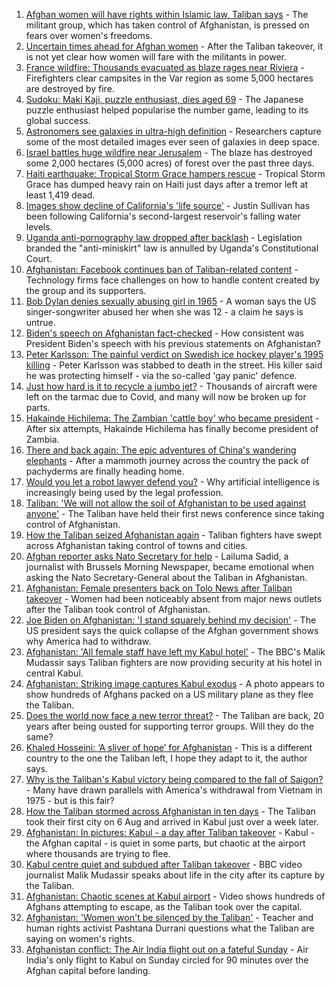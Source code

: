 1. [Afghan women will have rights within Islamic law, Taliban says](https://www.bbc.co.uk/news/world-asia-58249952) - The militant group, which has taken control of Afghanistan, is pressed on fears over women's freedoms.
2. [Uncertain times ahead for Afghan women](https://www.bbc.co.uk/news/world-asia-58244017) - After the Taliban takeover, it is not yet clear how women will fare with the militants in power.
3. [France wildfire: Thousands evacuated as blaze rages near Riviera](https://www.bbc.co.uk/news/world-europe-58243066) - Firefighters clear campsites in the Var region as some 5,000 hectares are destroyed by fire.
4. [Sudoku: Maki Kaji, puzzle enthusiast, dies aged 69](https://www.bbc.co.uk/news/world-asia-58243126) - The Japanese puzzle enthusiast helped popularise the number game, leading to its global success.
5. [Astronomers see galaxies in ultra-high definition](https://www.bbc.co.uk/news/science-environment-57998940) - Researchers capture some of the most detailed images ever seen of galaxies in deep space.
6. [Israel battles huge wildfire near Jerusalem](https://www.bbc.co.uk/news/world-middle-east-58243631) - The blaze has destroyed some 2,000 hectares (5,000 acres) of forest over the past three days.
7. [Haiti earthquake: Tropical Storm Grace hampers rescue](https://www.bbc.co.uk/news/world-latin-america-58222888) - Tropical Storm Grace has dumped heavy rain on Haiti just days after a tremor left at least 1,419 dead.
8. [Images show decline of California's 'life source'](https://www.bbc.co.uk/news/world-us-canada-58232044) - Justin Sullivan has been following California's second-largest reservoir's falling water levels.
9. [Uganda anti-pornography law dropped after backlash](https://www.bbc.co.uk/news/world-africa-58235637) - Legislation branded the "anti-miniskirt" law is annulled by Uganda's Constitutional Court.
10. [Afghanistan: Facebook continues ban of Taliban-related content](https://www.bbc.co.uk/news/business-58239786) - Technology firms face challenges on how to handle content created by the group and its supporters.
11. [Bob Dylan denies sexually abusing girl in 1965](https://www.bbc.co.uk/news/entertainment-arts-58239195) - A woman says the US singer-songwriter abused her when she was 12 - a claim he says is untrue.
12. [Biden's speech on Afghanistan fact-checked](https://www.bbc.co.uk/news/58243158) - How consistent was President Biden's speech with his previous statements on Afghanistan?
13. [Peter Karlsson: The painful verdict on Swedish ice hockey player's 1995 killing](https://www.bbc.co.uk/sport/ice-hockey/58101549) - Peter Karlsson was stabbed to death in the street. His killer said he was protecting himself - via the so-called 'gay panic' defence.
14. [Just how hard is it to recycle a jumbo jet?](https://www.bbc.co.uk/news/business-57983174) - Thousands of aircraft were left on the tarmac due to Covid, and many will now be broken up for parts.
15. [Hakainde Hichilema: The Zambian 'cattle boy' who became president](https://www.bbc.co.uk/news/world-africa-58229710) - After six attempts, Hakainde Hichilema has finally become president of Zambia.
16. [There and back again: The epic adventures of China's wandering elephants](https://www.bbc.co.uk/news/world-asia-china-58196663) - After a mammoth journey across the country the pack of pachyderms are finally heading home.
17. [Would you let a robot lawyer defend you?](https://www.bbc.co.uk/news/business-58158820) - Why artificial intelligence is increasingly being used by the legal profession.
18. [Taliban: 'We will not allow the soil of Afghanistan to be used against anyone'](https://www.bbc.co.uk/news/world-asia-58249178) - The Taliban have held their first news conference since taking control of Afghanistan.
19. [How the Taliban seized Afghanistan again](https://www.bbc.co.uk/news/world-asia-58238023) - Taliban fighters have swept across Afghanistan taking control of towns and cities.
20. [Afghan reporter asks Nato Secretary for help](https://www.bbc.co.uk/news/world-asia-58250062) - Lailuma Sadid, a journalist with Brussels Morning Newspaper, became emotional when asking the Nato Secretary-General about the Taliban in Afghanistan.
21. [Afghanistan: Female presenters back on Tolo News after Taliban takeover](https://www.bbc.co.uk/news/world-asia-58241000) - Women had been noticeably absent from major news outlets after the Taliban took control of Afghanistan.
22. [Joe Biden on Afghanistan: 'I stand squarely behind my decision'](https://www.bbc.co.uk/news/world-us-canada-58238557) - The US president says the quick collapse of the Afghan government shows why America had to withdraw.
23. [Afghanistan: 'All female staff have left my Kabul hotel'](https://www.bbc.co.uk/news/world-asia-58243134) - The BBC's Malik Mudassir says Taliban fighters are now providing security at his hotel in central Kabul.
24. [Afghanistan: Striking image captures Kabul exodus](https://www.bbc.co.uk/news/world-asia-58242733) - A photo appears to show hundreds of Afghans packed on a US military plane as they flee the Taliban.
25. [Does the world now face a new terror threat?](https://www.bbc.co.uk/news/world-asia-58232041) - The Taliban are back, 20 years after being ousted for supporting terror groups. Will they do the same?
26. [Khaled Hosseini: ‘A sliver of hope’ for Afghanistan](https://www.bbc.co.uk/news/world-asia-58245606) - This is a different country to the one the Taliban left, I hope they adapt to it, the author says.
27. [Why is the Taliban's Kabul victory being compared to the fall of Saigon?](https://www.bbc.co.uk/news/world-asia-58234884) - Many have drawn parallels with America's withdrawal from Vietnam in 1975 - but is this fair?
28. [How the Taliban stormed across Afghanistan in ten days](https://www.bbc.co.uk/news/world-58232525) - The Taliban took their first city on 6 Aug and arrived in Kabul just over a week later.
29. [Afghanistan: In pictures: Kabul - a day after Taliban takeover](https://www.bbc.co.uk/news/in-pictures-58225117) - Kabul - the Afghan capital - is quiet in some parts, but chaotic at the airport where thousands are trying to flee.
30. [Kabul centre quiet and subdued after Taliban takeover](https://www.bbc.co.uk/news/world-asia-58232815) - BBC video journalist Malik Mudassir speaks about life in the city after its capture by the Taliban.
31. [Afghanistan: Chaotic scenes at Kabul airport](https://www.bbc.co.uk/news/world-asia-58226712) - Video shows hundreds of Afghans attempting to escape, as the Taliban took over the capital.
32. [Afghanistan: 'Women won't be silenced by the Taliban'](https://www.bbc.co.uk/news/world-asia-58230070) - Teacher and human rights activist Pashtana Durrani questions what the Taliban are saying on women's rights.
33. [Afghanistan conflict: The Air India flight out on a fateful Sunday](https://www.bbc.co.uk/news/world-asia-india-58228280) - Air India's only flight to Kabul on Sunday circled for 90 minutes over the Afghan capital before landing.
